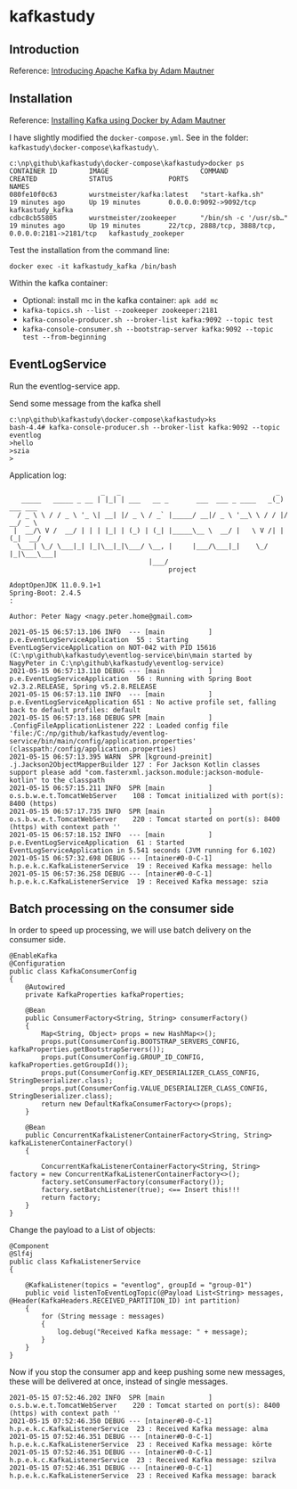 # kafkastudy

## Introduction
Reference: [Introducing Apache Kafka by Adam Mautner](https://imarcats.wordpress.com/2019/02/13/introducing-apache-kafka/)

## Installation
Reference: [Installing Kafka using Docker by Adam Mautner](https://imarcats.wordpress.com/2019/02/13/installing-kafka-using-docker/)

I have slightly modified the `docker-compose.yml`. See in the folder: `kafkastudy\docker-compose\kafkastudy\`.

```
c:\np\github\kafkastudy\docker-compose\kafkastudy>docker ps
CONTAINER ID        IMAGE                       COMMAND                  CREATED             STATUS              PORTS                                                NAMES
080fe10f0c63        wurstmeister/kafka:latest   "start-kafka.sh"         19 minutes ago      Up 19 minutes       0.0.0.0:9092->9092/tcp                               kafkastudy_kafka
cdbc8cb55805        wurstmeister/zookeeper      "/bin/sh -c '/usr/sb…"   19 minutes ago      Up 19 minutes       22/tcp, 2888/tcp, 3888/tcp, 0.0.0.0:2181->2181/tcp   kafkastudy_zookeper
```

Test the installation from the command line:

`docker exec -it kafkastudy_kafka /bin/bash`

Within the kafka container:
- Optional: install mc in the kafka container: `apk add mc`
- `kafka-topics.sh --list --zookeeper zookeeper:2181`
- `kafka-console-producer.sh --broker-list kafka:9092 --topic test`
- `kafka-console-consumer.sh --bootstrap-server kafka:9092 --topic test --from-beginning`

## EventLogService

Run the eventlog-service app.

Send some message from the kafka shell
```
c:\np\github\kafkastudy\docker-compose\kafkastudy>ks
bash-4.4# kafka-console-producer.sh --broker-list kafka:9092 --topic eventlog
>hello
>szia
>
```

Application log:
```
                       _   _                                       _          
   _____   _____ _ __ | |_| | ___   __ _       ___  ___ _ ____   _(_) ___ ___ 
  / _ \ \ / / _ \ '_ \| __| |/ _ \ / _` |_____/ __|/ _ \ '__\ \ / / |/ __/ _ \
 |  __/\ V /  __/ | | | |_| | (_) | (_| |_____\__ \  __/ |   \ V /| | (_|  __/
  \___| \_/ \___|_| |_|\__|_|\___/ \__, |     |___/\___|_|    \_/ |_|\___\___|
                                   |___/                                      
                                        project

AdoptOpenJDK 11.0.9.1+1
Spring-Boot: 2.4.5
: 

Author: Peter Nagy <nagy.peter.home@gmail.com>

2021-05-15 06:57:13.106 INFO  --- [main           ] p.e.EventLogServiceApplication  55 : Starting EventLogServiceApplication on NOT-042 with PID 15616 (C:\np\github\kafkastudy\eventlog-service\bin\main started by NagyPeter in C:\np\github\kafkastudy\eventlog-service) 
2021-05-15 06:57:13.110 DEBUG --- [main           ] p.e.EventLogServiceApplication  56 : Running with Spring Boot v2.3.2.RELEASE, Spring v5.2.8.RELEASE 
2021-05-15 06:57:13.110 INFO  --- [main           ] p.e.EventLogServiceApplication 651 : No active profile set, falling back to default profiles: default 
2021-05-15 06:57:13.168 DEBUG SPR [main           ] .ConfigFileApplicationListener 222 : Loaded config file 'file:/C:/np/github/kafkastudy/eventlog-service/bin/main/config/application.properties' (classpath:/config/application.properties) 
2021-05-15 06:57:13.395 WARN  SPR [kground-preinit] .j.Jackson2ObjectMapperBuilder 127 : For Jackson Kotlin classes support please add "com.fasterxml.jackson.module:jackson-module-kotlin" to the classpath 
2021-05-15 06:57:15.211 INFO  SPR [main           ] o.s.b.w.e.t.TomcatWebServer    108 : Tomcat initialized with port(s): 8400 (https) 
2021-05-15 06:57:17.735 INFO  SPR [main           ] o.s.b.w.e.t.TomcatWebServer    220 : Tomcat started on port(s): 8400 (https) with context path '' 
2021-05-15 06:57:18.152 INFO  --- [main           ] p.e.EventLogServiceApplication  61 : Started EventLogServiceApplication in 5.541 seconds (JVM running for 6.102) 
2021-05-15 06:57:32.698 DEBUG --- [ntainer#0-0-C-1] h.p.e.k.c.KafkaListenerService  19 : Received Kafka message: hello 
2021-05-15 06:57:36.258 DEBUG --- [ntainer#0-0-C-1] h.p.e.k.c.KafkaListenerService  19 : Received Kafka message: szia 
```

## Batch processing on the consumer side

In order to speed up processing, we will use batch delivery on the consumer side.

```
@EnableKafka
@Configuration
public class KafkaConsumerConfig
{
    @Autowired
    private KafkaProperties kafkaProperties;
    
    @Bean
    public ConsumerFactory<String, String> consumerFactory()
    {
        Map<String, Object> props = new HashMap<>();
        props.put(ConsumerConfig.BOOTSTRAP_SERVERS_CONFIG, kafkaProperties.getBootstrapServers());
        props.put(ConsumerConfig.GROUP_ID_CONFIG, kafkaProperties.getGroupId());
        props.put(ConsumerConfig.KEY_DESERIALIZER_CLASS_CONFIG, StringDeserializer.class);
        props.put(ConsumerConfig.VALUE_DESERIALIZER_CLASS_CONFIG, StringDeserializer.class);
        return new DefaultKafkaConsumerFactory<>(props);
    }

    @Bean
    public ConcurrentKafkaListenerContainerFactory<String, String> kafkaListenerContainerFactory()
    {

        ConcurrentKafkaListenerContainerFactory<String, String> factory = new ConcurrentKafkaListenerContainerFactory<>();
        factory.setConsumerFactory(consumerFactory());
        factory.setBatchListener(true); <== Insert this!!!
        return factory;
    }
}
```

Change the payload to a List of objects:
```
@Component
@Slf4j
public class KafkaListenerService
{

    @KafkaListener(topics = "eventlog", groupId = "group-01")
    public void listenToEventLogTopic(@Payload List<String> messages, @Header(KafkaHeaders.RECEIVED_PARTITION_ID) int partition)
    {
        for (String message : messages)
        {
            log.debug("Received Kafka message: " + message);
        }
    }
}
```

Now if you stop the consumer app and keep pushing some new messages, these will be delivered at once, instead of single messages.
```
2021-05-15 07:52:46.202 INFO  SPR [main           ] o.s.b.w.e.t.TomcatWebServer    220 : Tomcat started on port(s): 8400 (https) with context path '' 
2021-05-15 07:52:46.350 DEBUG --- [ntainer#0-0-C-1] h.p.e.k.c.KafkaListenerService  23 : Received Kafka message: alma 
2021-05-15 07:52:46.351 DEBUG --- [ntainer#0-0-C-1] h.p.e.k.c.KafkaListenerService  23 : Received Kafka message: körte 
2021-05-15 07:52:46.351 DEBUG --- [ntainer#0-0-C-1] h.p.e.k.c.KafkaListenerService  23 : Received Kafka message: szilva 
2021-05-15 07:52:46.351 DEBUG --- [ntainer#0-0-C-1] h.p.e.k.c.KafkaListenerService  23 : Received Kafka message: barack 
```

